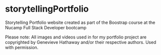 # storytellingPortfolio
Storytelling Portfolio website created as part of the Boostrap course at the Nucamp Full Stack Developer bootcamp

Please note: All images and videos used in for my portfolio project are copyrighted by Genevieve Hathaway and/or their respective authors. Used with permission.
